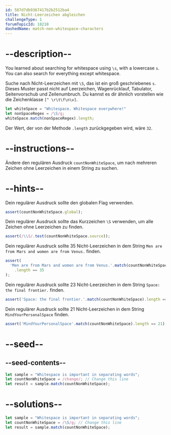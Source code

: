 ```yaml
---
id: 587d7db9367417b2b2512ba4
title: Nicht-Leerzeichen abgleichen
challengeType: 1
forumTopicId: 18210
dashedName: match-non-whitespace-characters
---
```


# --description--

You learned about searching for whitespace using `\s`, with a lowercase `s`. You can also search for everything except whitespace.

Suche nach Nicht-Leerzeichen mit `\S`, das ist ein groß geschriebenes `s`. Dieses Muster passt nicht auf Leerzeichen, Wagenrücklauf, Tabulator, Seitenvorschub und Zeilenumbruch. Du kannst es dir ähnlich vorstellen wie die Zeichenklasse `[^ \r\t\f\n\v]`.

```js
let whiteSpace = "Whitespace. Whitespace everywhere!"
let nonSpaceRegex = /\S/g;
whiteSpace.match(nonSpaceRegex).length;
```

Der Wert, der von der Methode `.length` zurückgegeben wird, wäre `32`.

# --instructions--

Ändere den regulären Ausdruck `countNonWhiteSpace`, um nach mehreren Zeichen ohne Leerzeichen in einem String zu suchen.

# --hints--

Dein regulärer Ausdruck sollte den globalen Flag verwenden.

```js
assert(countNonWhiteSpace.global);
```

Dein regulärer Ausdruck sollte das Kurzzeichen `\S` verwenden, um alle Zeichen ohne Leerzeichen zu finden.

```js
assert(/\\S/.test(countNonWhiteSpace.source));
```

Dein regulärer Ausdruck sollte 35 Nicht-Leerzeichen in dem String `Men are from Mars and women are from Venus.` finden.

```js
assert(
  'Men are from Mars and women are from Venus.'.match(countNonWhiteSpace)
    .length == 35
);
```

Dein regulärer Ausdruck sollte 23 Nicht-Leerzeichen in dem String `Space: the final frontier.` finden.

```js
assert('Space: the final frontier.'.match(countNonWhiteSpace).length == 23);
```

Dein regulärer Ausdruck sollte 21 Nicht-Leerzeichen in dem String `MindYourPersonalSpace` finden.

```js
assert('MindYourPersonalSpace'.match(countNonWhiteSpace).length == 21);
```

# --seed--

## --seed-contents--

```js
let sample = "Whitespace is important in separating words";
let countNonWhiteSpace = /change/; // Change this line
let result = sample.match(countNonWhiteSpace);
```

# --solutions--

```js
let sample = "Whitespace is important in separating words";
let countNonWhiteSpace = /\S/g; // Change this line
let result = sample.match(countNonWhiteSpace);
```

